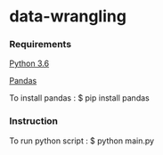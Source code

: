 # data-wrangling

### Requirements
[Python 3.6](https://www.python.org/downloads/)

[Pandas](https://pypi.org/project/pandas/#files)

To install pandas :
$ pip install pandas

### Instruction 
To run python script :
$ python main.py
